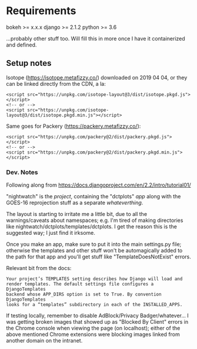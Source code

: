 # Requirements

bokeh >= x.x.x
django >= 2.1.2
python >= 3.6

...probably other stuff too.  Will fill this in more once I have it
containerized and defined.

## Setup notes

Isotope (https://isotope.metafizzy.co/) downloaded on 2019 04 04,
or they can be linked directly from the CDN, a la:

```
<script src="https://unpkg.com/isotope-layout@3/dist/isotope.pkgd.js"></script>
<!-- or -->
<script src="https://unpkg.com/isotope-layout@3/dist/isotope.pkgd.min.js"></script>
```

Same goes for Packery (https://packery.metafizzy.co/):

```
<script src="https://unpkg.com/packery@2/dist/packery.pkgd.js"></script>
<!-- or -->
<script src="https://unpkg.com/packery@2/dist/packery.pkgd.min.js"></script>
```

### Dev. Notes

Following along from https://docs.djangoproject.com/en/2.2/intro/tutorial01/

"nightwatch" is the *project*, containing the "dctplots" *app* along with
the GOES-16 reprojection stuff as a separate *whateverthing*.

The layout is starting to irritate me a little bit, due to all the
warnings/caveats about namespaces; e.g. I'm tired of making directories
like nightwatch/dctplots/templates/dctplots.  I get the reason this is
the suggested way; I just find it irksome.

Once you make an app, make sure to put it into the main settings.py file;
otherwise the templates and other stuff won't be automagically added to the
path for that app and you'll get stuff like "TemplateDoesNotExist" errors.

Relevant bit from the docs:

```
Your project’s TEMPLATES setting describes how Django will load and
render templates. The default settings file configures a DjangoTemplates
backend whose APP_DIRS option is set to True. By convention DjangoTemplates
looks for a “templates” subdirectory in each of the INSTALLED_APPS.
```

If testing locally, remember to disable AdBlock/Privacy Badger/whatever...
I was getting broken images that showed up as "Blocked By Client" errors
in the Chrome console when viewing the page (on localhost); either of the
above mentioned Chrome extensions were blocking images linked from
another domain on the intranet.

